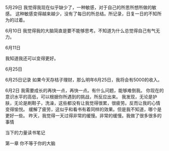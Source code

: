 5月29日
我觉得我现在似乎缺少了，一种敏感，对于自己的所思所想所做的敏感。
这种敏感变得越来越少，没有了每日的所总结。所记录，日复一日的不知所为的过着。

6月10日
我觉得我的大脑简直是要不能够思考。不知道为什么总觉得自己有气无力。

6月11日

我知道我还可以变得更好。

6月25日

6月25日记录  如果今天存桔子理财，那么明年6月25日，我将会有5000的收入。

6月2日
我需要成长的再快一点，再快一点。有什么问题，能够难倒我。
你现在的意识水平的高低，可以根据你所遇到的挑战，所反应出来。
我发现，无论是护肤，无论是刷鞋子，洗澡，这些都没有让我觉得很累，很疲劳。反而让我的心情
变得愉悦。 缓解了疲劳，这似乎和看书有着同样的效果。但是我不知道，哪个是更好一些。
昨天，我觉得一天过得非常的缓慢。非常的缓慢。我做了很多很多的事情

当下的力量读书笔记

第一章   你不等于你的大脑

